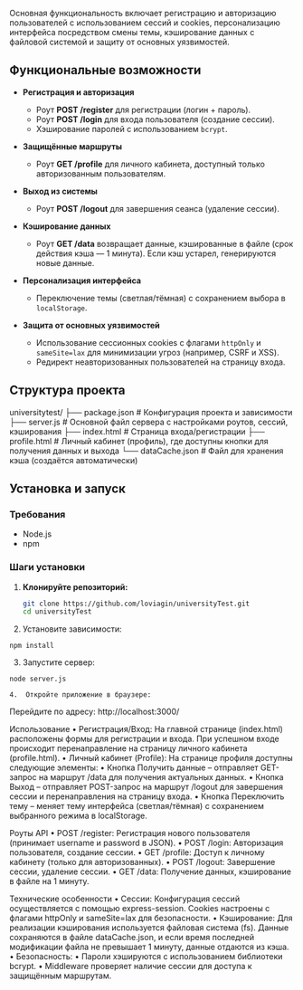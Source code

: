 Основная функциональность включает регистрацию и авторизацию пользователей с использованием сессий и cookies, персонализацию интерфейса посредством смены темы, кэширование данных с файловой системой и защиту от основных уязвимостей.

## Функциональные возможности

- **Регистрация и авторизация**  
  - Роут **POST /register** для регистрации (логин + пароль).  
  - Роут **POST /login** для входа пользователя (создание сессии).  
  - Хэширование паролей с использованием `bcrypt`.
  
- **Защищённые маршруты**  
  - Роут **GET /profile** для личного кабинета, доступный только авторизованным пользователям.
  
- **Выход из системы**  
  - Роут **POST /logout** для завершения сеанса (удаление сессии).
  
- **Кэширование данных**  
  - Роут **GET /data** возвращает данные, кэшированные в файле (срок действия кэша — 1 минута). Если кэш устарел, генерируются новые данные.

- **Персонализация интерфейса**  
  - Переключение темы (светлая/тёмная) с сохранением выбора в `localStorage`.

- **Защита от основных уязвимостей**  
  - Использование сессионных cookies с флагами `httpOnly` и `sameSite=lax` для минимизации угроз (например, CSRF и XSS).  
  - Редирект неавторизованных пользователей на страницу входа.

## Структура проекта

universitytest/
├── package.json         # Конфигурация проекта и зависимости
├── server.js            # Основной файл сервера с настройками роутов, сессий, кэширования
├── index.html           # Страница входа/регистрации
├── profile.html         # Личный кабинет (профиль), где доступны кнопки для получения данных и выхода
└── dataCache.json       # Файл для хранения кэша (создаётся автоматически)

## Установка и запуск

### Требования

- Node.js
- npm

### Шаги установки

1. **Клонируйте репозиторий:**

   ```bash
   git clone https://github.com/loviagin/universityTest.git
   cd universityTest
   ```
2.	Установите зависимости:

```
npm install
```

3.	Запустите сервер:
```
node server.js
```

	4.	Откройте приложение в браузере:
Перейдите по адресу: http://localhost:3000/

Использование
	•	Регистрация/Вход:
На главной странице (index.html) расположены формы для регистрации и входа. При успешном входе происходит перенаправление на страницу личного кабинета (profile.html).
	•	Личный кабинет (Profile):
На странице профиля доступны следующие элементы:
	•	Кнопка Получить данные – отправляет GET-запрос на маршрут /data для получения актуальных данных.
	•	Кнопка Выход – отправляет POST-запрос на маршрут /logout для завершения сессии и перенаправления на страницу входа.
	•	Кнопка Переключить тему – меняет тему интерфейса (светлая/тёмная) с сохранением выбранного режима в localStorage.

Роуты API
	•	POST /register: Регистрация нового пользователя (принимает username и password в JSON).
	•	POST /login: Авторизация пользователя, создание сессии.
	•	GET /profile: Доступ к личному кабинету (только для авторизованных).
	•	POST /logout: Завершение сессии, удаление сессии.
	•	GET /data: Получение данных, кэширование в файле на 1 минуту.

Технические особенности
	•	Сессии:
Конфигурация сессий осуществляется с помощью express-session. Cookies настроены с флагами httpOnly и sameSite=lax для безопасности.
	•	Кэширование:
Для реализации кэширования используется файловая система (fs). Данные сохраняются в файле dataCache.json, и если время последней модификации файла не превышает 1 минуту, данные отдаются из кэша.
	•	Безопасность:
	•	Пароли хэшируются с использованием библиотеки bcrypt.
	•	Middleware проверяет наличие сессии для доступа к защищённым маршрутам.
